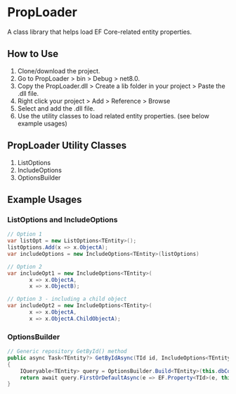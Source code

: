 # PropLoader

A class library that helps load EF Core-related entity properties.

## How to Use

1. Clone/download the project.
2. Go to PropLoader > bin > Debug > net8.0.
3. Copy the PropLoader.dll > Create a lib folder in your project > Paste the .dll file.
4. Right click your project > Add > Reference > Browse
5. Select and add the .dll file.
7. Use the utility classes to load related entity properties. (see below example usages)

## PropLoader Utility Classes
1. ListOptions<TEntity>
2. IncludeOptions<TEntity>
3. OptionsBuilder

## Example Usages
### ListOptions and IncludeOptions 
```csharp
// Option 1
var listOpt = new ListOptions<TEntity>();
listOptions.Add(x => x.ObjectA);
var includeOptions = new IncludeOptions<TEntity>(listOptions)

// Option 2
var includeOpt1 = new IncludeOptions<TEntity>(
       x => x.ObjectA,
       x => x.ObjectB);

// Option 3 - including a child object
var includeOpt2 = new IncludeOptions<TEntity>(
       x => x.ObjectA,
       x => x.ObjectA.ChildObjectA);
```

### OptionsBuilder
```csharp
// Generic repository GetById() method
public async Task<TEntity?> GetByIdAsync(TId id, IncludeOptions<TEntity>? includeOptions = null)
{
    IQueryable<TEntity> query = OptionsBuilder.Build<TEntity>(this.dbContext.Set<TEntity>(), includeOptions);
    return await query.FirstOrDefaultAsync(e => EF.Property<TId>(e, this.PropertyId)!.Equals(id));
}